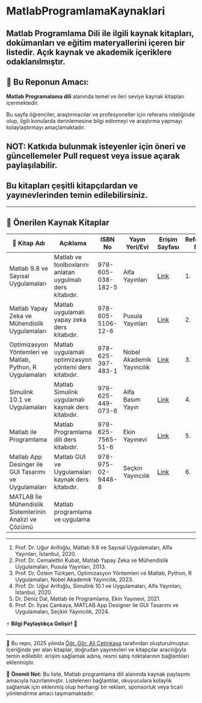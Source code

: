 # MatlabProgramlamaKaynaklari

## Matlab Programlama Dili ile ilgili kaynak kitapları, dokümanları ve eğitim materyallerini içeren bir listedir. Açık kaynak ve akademik içeriklere odaklanılmıştır.

## 📌 **Bu Reponun Amacı:**

**Matlab Programalama dili** alanında temel ve ileri seviye kaynak kitapları içermektedir.

Bu sayfa öğrenciler, araştırmacılar ve profesyoneller için referans niteliğinde olup, ilgili konularda derinlemesine bilgi edinmeyi ve araştırma yapmayı kolaylaştırmayı amaçlamaktadır.

## NOT: Katkıda bulunmak isteyenler için öneri ve güncellemeler **Pull request** veya **issue açarak** paylaşılabilir.

## Bu kitapları çeşitli kitapçılardan ve yayınevlerinden temin edilebilirsiniz.

---

## 📖 Önerilen Kaynak Kitaplar

| 📘 Kitap Adı | Açıklama | ISBN No | Yayın Yeri/Evi | Erişim Sayfası | Referans No |  
|--------------|---------|------|-----------|------|-|
| Matlab 9.8 ve Sayısal Uygulamaları | Matlab ve toolboxlarını anlatan uygulmalı ders kitabıdır. | 978-605-038-182-5 | Alfa Yayınları | [ Link ](https://www.alfakitap.com/matlab-9-8-ve-sayisal-uygulamalari-ugur-arifoglu-kitabi-214222-9786050381825-1) | 1. |
| Matlab Yapay Zeka ve Mühendislik Uygulamaları | Matlab uygulamalı yapay zeka ders kitabıdır.  | 978-605-5106-12-6 | Pusula Yayınları | [ Link ](https://www.amazon.com.tr/Matlab-Cemalettin-Kubat/dp/6055106124) | 2. | 
| Optimizasyon Yöntemleri ve Matlab, Python, R Uygulamaları | Matlab uygulamalı optimizasyon yöntemi ders kitabıdır.  | 978-625-397-483-1 | Nobel Akademik Yayıncılık | [ Link ](https://www.nobelyayin.com/optimizasyon-yontemleri-ve-matlab-python-r-uygulamalari-20317.html) | 3. | 
| Simulink 10.1 ve Uygulamaları | Matlab Simulink uygulamalı kaynak ders kitabıdır. | 978-625-449-073-6 | Alfa Basım Yayın | [ Link ](https://www.alfakitap.com/simulink-10-1-ve-uygulamalari-ugur-arifoglu-kitabi-218731-9786254490736-1) | 4. | 
| Matlab ile Programlama | Matlab Programlama dili ders kitabıdır. | 978-625-7565-51-6 | Ekin Yayınevi | [ Link ](https://www.ekinkitap.com/matlab-ile-programlama-deniz-dal) | 5. | 
| Matlab App Desinger ile GUI Tasarımı ve Uygulamaları | Matlab GUI ve Uygulamaları kaynak ders kitabıdır. | 978-975-02-9448-8 | Seçkin Yayıncılık | [ Link ](https://www.seckin.com.tr/kitap/matlab-app-designer-ile-gui-tasarimi-ve-uygulamalari-gui-simulink-arduino-ilyas-cankaya-s-p-544592500) | 6. | 
| MATLAB İle Mühendislik Sistemlerinin Analizi ve Çözümü | Matlab programlama ve uygulama 


---

1. Prof. Dr. Uğur Arifoğlu, Matlab 9.8 ve Sayısal Uygulamaları, Alfa Yayınları, İstanbul, 2020.
2. Prof. Dr. Cemalettin Kubat, Matlab Yapay Zeka ve Mühendislik Uygulamaları, Pusula Yayınları, 2013.
3. Prof. Dr. Özlem Türkşen, Optimizasyon Yöntemleri ve Matlab, Python, R Uygulamaları, Nobel Akademik Yayıncılık, 2023.
4. Prof. Dr. Uğur Arifoğlu, Simulink 10.1 ve Uygulamaları, Alfa Yayınları, İstanbul, 2020.
5. Dr. Deniz Dal, Matlab ile Programlama, Ekin Yayınevi, 2021.
6. Prof. Dr. İlyas Çankaya, MATLAB App Designer ile GUI Tasarımı ve Uygulamaları, Seçkin Yayıncılık, 2024.

⚡ **Bilgi Paylaştıkça Gelişir!** 🚀 

---

📌 Bu repo, 2025 yılında [Öğr. Gör. Ali Çetinkaya](https://github.com/acetinkaya) tarafından oluşturulmuştur. İçeriğinde yer alan kitaplar, doğrudan yayınevleri ve kitapçılar aracılığıyla temin edilebilir. erişim sağlamak adına, resmi satış noktalarının bağlantıları eklenmiştir.

📢 **Önemli Not:** Bu liste, Matlab programlama dili alanında kaynak paylaşımı amacıyla hazırlanmıştır. Listelenen bağlantılar, okuyuculara kolaylık sağlamak için eklenmiş olup herhangi bir reklam, sponsorluk veya ticari yönlendirme amacı taşımamaktadır.
